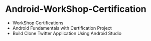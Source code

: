 # Android-WorkShop-Certification
- WorkShop Certifications
- Android Fundamentals with Certification Project
- Build Clone Twitter Application Using Android Studio
